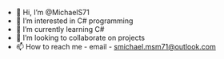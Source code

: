 - 👋 Hi, I’m @MichaelS71
- 👀 I’m interested in C# programming
- 🌱 I’m currently learning C#
- 💞️ I’m looking to collaborate on projects
- 📫 How to reach me - email - smichael.msm71@outlook.com
<!---
MichaelS71/MichaelS71 is a ✨ special ✨ repository because its `README.md` (this file) appears on your GitHub profile.
You can click the Preview link to take a look at your changes.
--->
